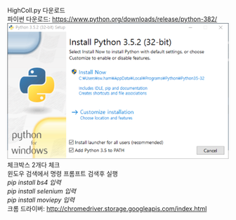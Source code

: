 HighColl.py 다운로드   
파이썬 다운로드: https://www.python.org/downloads/release/python-382/   
![다운로드](./img.png)   
체크박스 2개다 체크    
윈도우 검색에서 명령 프롬프트 검색후 실행   
*pip install bs4 입력*   
*pip install selenium 입력*   
*pip install moviepy 입력*   
크롬 드라이버: http://chromedriver.storage.googleapis.com/index.html
